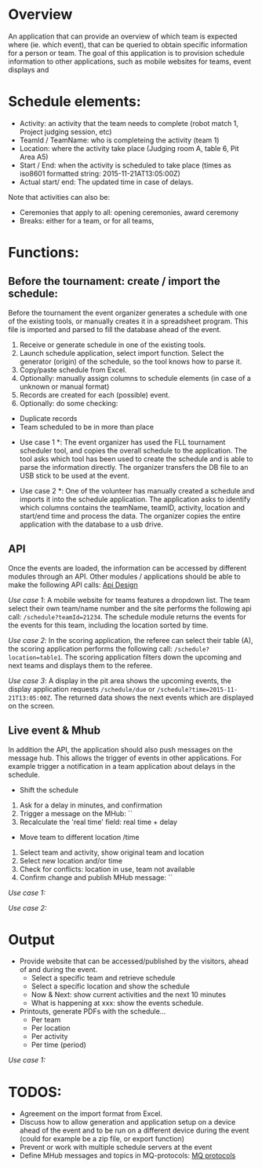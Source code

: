 
# Overview
An application that can provide an overview of which team is expected where (ie. which event), that can be queried to obtain specific information for a person or team. The goal of this application is to provision schedule information to other applications, such as mobile websites for teams, event displays and 

# Schedule elements:
- Activity: an activity that the team needs to complete (robot match 1, Project judging session, etc)
- TeamId / TeamName: who is completeing the activity (team 1)
- Location: where the activity take place (Judging room A, table 6, Pit Area A5)
- Start / End: when the activity is scheduled to take place (times as iso8601 formatted string: 2015-11-21AT13:05:00Z)
- Actual start/ end: The updated time in case of delays.

Note that activities can also be:
- Ceremonies that apply to all: opening ceremonies, award ceremony
- Breaks: either for a team, or for all teams,

# Functions: 
## Before the tournament: create / import the schedule:
Before the tournament the event organizer generates a schedule with one of the existing tools, or manually creates it in a spreadsheet program. This file is imported and parsed to fill the database ahead of the event.

1. Receive or generate schedule in one of the existing tools.
2. Launch schedule application, select import function. Select the generator (origin) of the schedule, so the tool knows how to parse it.
3. Copy/paste schedule from Excel. 
4. Optionally: manually assign columns to schedule elements (in case of a unknown or manual format) 
5. Records are created for each (possible) event.
6. Optionally: do some checking:
  - Duplicate records
  - Team scheduled to be in more than place

* Use case 1 *: The event organizer has used the FLL tournament scheduler tool, and copies the overall schedule to the application. The tool asks which tool has been used to create the schedule and is able to parse the information directly. The organizer transfers the DB file to an USB stick to be used at the event.

* Use case 2 *: One of the volunteer has manually created a schedule and imports it into the schedule application. The application asks to identify which columns contains the teamName, teamID, activity, location and start/end time and process the data. The organizer copies the entire application with the database to a usb drive.

## API
Once the events are loaded, the information can be accessed by different modules through an API. Other modules / applications should be able to make the following API calls: [Api Design](https://github.com/FirstLegoLeague/scheduling/blob/master/apiDesign.md)
 
*Use case 1*: A mobile website for teams features a dropdown list. The team select their own team/name number and the site performs the following api call: `/schedule?teamId=21234`. The schedule module returns the events for the events for this team, including the location sorted by time.

*Use case 2*: In the scoring application, the referee can select their table (A), the scoring application performs the following call: `/schedule?location=table1`. The scoring application filters down the upcoming and next teams and displays them to the referee.

*Use case 3*: A display in the pit area shows the upcoming events, the display application requests `/schedule/due` or `/schedule?time=2015-11-21T13:05:00Z`. The returned data shows the next events which are displayed on the screen.

## Live event & Mhub 
In addition the API, the application should also push messages on the message hub. This allows the trigger of events in other applications. For example trigger a notification in a team application about delays in the schedule. 
 
- Shift the schedule
 1. Ask for a delay in minutes, and confirmation
 2. Trigger a message on the MHub: ``
 3. Recalculate the 'real time' field: real time + delay
- Move team to different location /time
 1. Select team and activity, show original team and location
 2. Select new location and/or time
 3. Check for conflicts: location in use, team not available
 4. Confirm change and publish MHub message: ``
 
*Use case 1:* 

*Use case 2:* 
 
# Output
- Provide website that can be accessed/published by the visitors, ahead of and during the event.
  - Select a specific team and retrieve schedule
  - Select a specific location and show the schedule
  - Now & Next: show current activities and the next 10 minutes
  - What is happening at xxx: show the events schedule. 
- Printouts, generate PDFs with the schedule...
  - Per team
  - Per location
  - Per activity
  - Per time (period)

*Use case 1:* 

# TODOS:
- Agreement on the import format from Excel.
- Discuss how to allow generation and application setup on a device ahead of the event and to be run on a different device during the event (could for example be a zip file, or export function)
- Prevent or work with multiple schedule servers at the event
- Define MHub messages and topics in MQ-protocols: [MQ protocols](https://github.com/FirstLegoLeague/mq-protocols)
